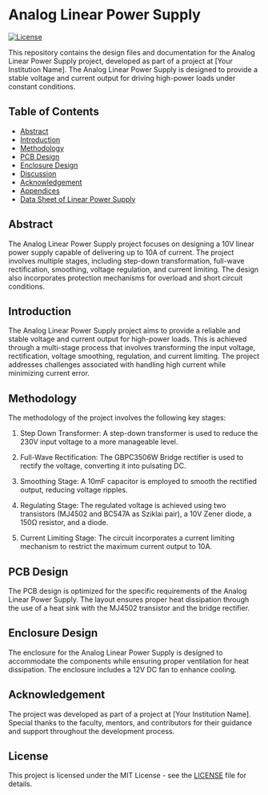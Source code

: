 # Analog Linear Power Supply

[![License](https://img.shields.io/badge/license-MIT-blue.svg)](LICENSE)

This repository contains the design files and documentation for the Analog Linear Power Supply project, developed as part of a project at [Your Institution Name]. The Analog Linear Power Supply is designed to provide a stable voltage and current output for driving high-power loads under constant conditions.

## Table of Contents

- [Abstract](#abstract)
- [Introduction](#introduction)
- [Methodology](#methodology)
- [PCB Design](#pcb-design)
- [Enclosure Design](#enclosure-design)
- [Discussion](#discussion)
- [Acknowledgement](#acknowledgement)
- [Appendices](#appendices)
- [Data Sheet of Linear Power Supply](#data-sheet-of-linear-power-supply)

## Abstract

The Analog Linear Power Supply project focuses on designing a 10V linear power supply capable of delivering up to 10A of current. The project involves multiple stages, including step-down transformation, full-wave rectification, smoothing, voltage regulation, and current limiting. The design also incorporates protection mechanisms for overload and short circuit conditions.

## Introduction

The Analog Linear Power Supply project aims to provide a reliable and stable voltage and current output for high-power loads. This is achieved through a multi-stage process that involves transforming the input voltage, rectification, voltage smoothing, regulation, and current limiting. The project addresses challenges associated with handling high current while minimizing current error.

## Methodology

The methodology of the project involves the following key stages:

1. Step Down Transformer: A step-down transformer is used to reduce the 230V input voltage to a more manageable level.

2. Full-Wave Rectification: The GBPC3506W Bridge rectifier is used to rectify the voltage, converting it into pulsating DC.

3. Smoothing Stage: A 10mF capacitor is employed to smooth the rectified output, reducing voltage ripples.

4. Regulating Stage: The regulated voltage is achieved using two transistors (MJ4502 and BC547A as Sziklai pair), a 10V Zener diode, a 150Ω resistor, and a diode.

5. Current Limiting Stage: The circuit incorporates a current limiting mechanism to restrict the maximum current output to 10A.

## PCB Design

The PCB design is optimized for the specific requirements of the Analog Linear Power Supply. The layout ensures proper heat dissipation through the use of a heat sink with the MJ4502 transistor and the bridge rectifier.

## Enclosure Design

The enclosure for the Analog Linear Power Supply is designed to accommodate the components while ensuring proper ventilation for heat dissipation. The enclosure includes a 12V DC fan to enhance cooling.

## Acknowledgement

The project was developed as part of a project at [Your Institution Name]. Special thanks to the faculty, mentors, and contributors for their guidance and support throughout the development process.

## License

This project is licensed under the MIT License - see the [LICENSE](LICENSE) file for details.
